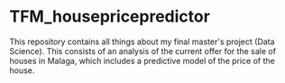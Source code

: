 # TFM_housepricepredictor
This repository contains all things about my final master's project (Data Science). This consists of an analysis of the current offer for the sale of houses in Malaga, which includes a predictive model of the price of the house.
